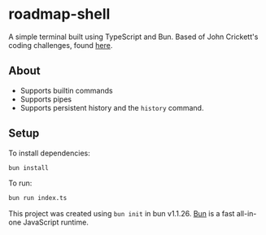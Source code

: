 # roadmap-shell

A simple terminal built using TypeScript and Bun. Based of John Crickett's coding challenges, found [here](https://codingchallenges.fyi/challenges/challenge-shell/).

## About

- Supports builtin commands
- Supports pipes
- Supports persistent history and the `history` command.

## Setup

To install dependencies:

```bash
bun install
```

To run:

```bash
bun run index.ts
```

This project was created using `bun init` in bun v1.1.26. [Bun](https://bun.sh) is a fast all-in-one JavaScript runtime.
